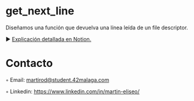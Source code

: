 # get_next_line
Diseñamos una función que devuelva una línea leída de un file descriptor.

► [Explicación detallada en Notion.](https://www.notion.so/get_next_line-4d494f9d9a974eb8b0c33857835ae12b)

# Contacto 

◦ Email: martirod@student.42malaga.com

◦ Linkedin: https://www.linkedin.com/in/martin-eliseo/
